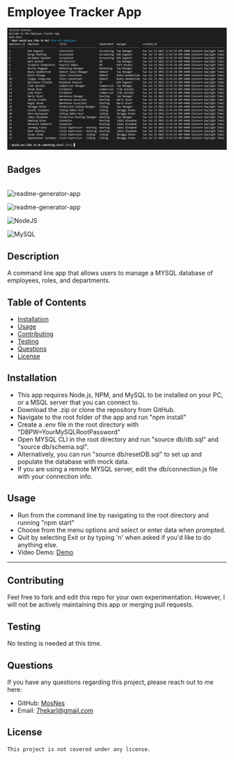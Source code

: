 # Employee Tracker App

![Example Screenshot](./public/assets/images/Screenshot1.PNG)


  ## Badges
  \
  ![readme-generator-app](https://img.shields.io/github/languages/top/MosNes/employee-tracker-app)

  ![readme-generator-app](https://img.shields.io/github/languages/count/MosNes/employee-tracker-app)

  ![NodeJS](https://img.shields.io/badge/node.js-6DA55F?style=for-the-badge&logo=node.js&logoColor=white)

  ![MySQL](https://img.shields.io/badge/mysql-%2300f.svg?style=for-the-badge&logo=mysql&logoColor=white)


  
  
  ## Description
  A command line app that allows users to manage a MYSQL database of employees, roles, and departments.

  
  ## Table of Contents

  - [Installation](#installation)
  - [Usage](#usage)
  - [Contributing](#contributing)
  - [Testing](#testing)
  - [Questions](#questions)
  - [License](#license)

  ## Installation

   - This app requires Node.js, NPM, and MySQL to be installed on your PC, or a MSQL server that you can connect to.
   - Download the .zip or clone the repository from GitHub.
   - Navigate to the root folder of the app and run "npm install"
   - Create a .env file in the root directory with "DBPW=YourMySQLRootPassword"
   - Open MYSQL CLI in the root directory and run "source db/db.sql" and "source db/schema.sql".
   - Alternatively, you can run "source db/resetDB.sql" to set up and populate the database with mock data.
   - If you are using a remote MYSQL server, edit the db/connection.js file with your connection info.
  
  ## Usage
   - Run from the command line by navigating to the root directory and running "npm start"
   - Choose from the menu options and select or enter data when prompted.
   - Quit by selecting Exit or by typing 'n' when asked if you'd like to do anything else.
   - Video Demo:  [Demo](https://drive.google.com/file/d/1pnl__iFw-9yK0Okz3qFPZQXRPAtMJXwQ/view)

  
  ---
  
  ## Contributing
  
  Feel free to fork and edit this repo for your own experimentation. However, I will not be actively maintaining this app or merging pull requests.
  
  ## Testing
  
  No testing is needed at this time.

  
  ## Questions
  
  If you have any questions regarding this project, please reach out to me here:

  - GitHub: [MosNes](https://github.com/MosNes)
  - Email: 7hekarl@gmail.com

  ## License

    This project is not covered under any license.
